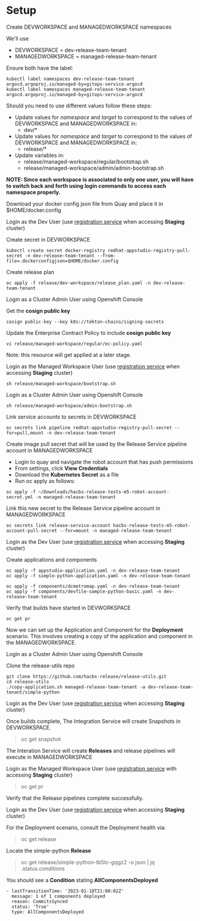 # Setup

Create DEVWORKSPACE and MANAGEDWORKSPACE namespaces

We'll use

- DEVWORKSPACE = dev-release-team-tenant
- MANAGEDWORKSPACE = managed-release-team-tenant

Ensure both have the label:

```
kubectl label namespaces dev-release-team-tenant argocd.argoproj.io/managed-by=gitops-service-argocd
kubectl label namespaces managed-release-team-tenant argocd.argoproj.io/managed-by=gitops-service-argocd
```


Should you need to use different values follow these steps:

- Update values for *namespace* and *target* to correspond to the values of DEVWORKSPACE and MANAGEDWORKSPACE in:
  - dev/*
- Update values for *namespace* and *target* to correspond to the values of DEVWORKSPACE and MANAGEDWORKSPACE in:
  - release/*
- Update variables in:
  - release/managed-workspace/regular/bootstrap.sh
  - release/managed-workspace/admin/admin-bootstrap.sh

**NOTE: Since each workspace is associated to only one user, you will have to switch back and forth using login
commands to access each namespace properly.**

Download your docker config json file from Quay and place it in $HOME/docker.config

Login as the Dev User (use [registration service](https://registration-service-toolchain-host-operator.apps.appstudio-stage.x99m.p1.openshiftapps.com) when accessing **Staging** cluster)

Create secret in DEVWORKSPACE

`kubectl create secret docker-registry redhat-appstudio-registry-pull-secret -n dev-release-team-tenant --from-file=.dockerconfigjson=$HOME/docker.config`

Create release plan

`oc apply -f release/dev-workspace/release_plan.yaml -n dev-release-team-tenant`

Login as a Cluster Admin User using Openshift Console

Get the **cosign public key**

`cosign public-key --key k8s://tekton-chains/signing-secrets`
 
Update the Enterprise Contract Policy to include **cosign public key**

`vi release/managed-workspace/regular/ec-policy.yaml`

Note: this resource will get applied at a later stage.

Login as the Managed Workspace User (use [registration service](https://registration-service-toolchain-host-operator.apps.appstudio-stage.x99m.p1.openshiftapps.com) when accessing **Staging** cluster)

`sh release/managed-workspace/bootstrap.sh`

Login as a Cluster Admin User using Openshift Console

`sh release/managed-workspace/admin-bootstrap.sh`

Link service accounts to secrets in DEVWORKSPACE

`oc secrets link pipeline redhat-appstudio-registry-pull-secret --for=pull,mount -n dev-release-team-tenant`

Create image pull secret that will be used by the Release Service pipeline account in MANAGEDWORKSPACE

- Login to quay and navigate the robot account that has push permissions
- From settings, click **View Credentials**
- Download the **Kubernetes Secret** as a file
- Run oc apply as follows:

`oc apply -f ~/Downloads/hacbs-release-tests-m5-robot-account-secret.yml -n managed-release-team-tenant`

Link this new secret to the Release Service pipeline account in MANAGEDWORKSPACE

`oc secrets link release-service-account hacbs-release-tests-m5-robot-account-pull-secret --for=mount -n managed-release-team-tenant`

Login as the Dev User (use [registration service](https://registration-service-toolchain-host-operator.apps.appstudio-stage.x99m.p1.openshiftapps.com) when accessing **Staging** cluster)

Create applications and components

```
oc apply -f appstudio-application.yaml -n dev-release-team-tenant
oc apply -f simple-python-application.yaml -n dev-release-team-tenant
```

```
oc apply -f components/dcmetromap.yaml -n dev-release-team-tenant
oc apply -f components/devfile-sample-python-basic.yaml -n dev-release-team-tenant
```

Verify that builds have started in DEVWORKSPACE

`oc get pr`

Now we can set up the Application and Component for the **Deployment** scenario. This involves creating a copy of the 
application and component in the MANAGEDWORKSPACE.

Login as a Cluster Admin User using Openshift Console

Clone the release-utils repo

```
git clone https://github.com/hacbs-release/release-utils.git
cd release-utils
./copy-application.sh managed-release-team-tenant -a dev-release-team-tenant/simple-python
```

Login as the Dev User (use [registration service](https://registration-service-toolchain-host-operator.apps.appstudio-stage.x99m.p1.openshiftapps.com) when accessing **Staging** cluster)

Once builds complete, The Integration Service will create Snapshots in DEVWORKSPACE.

> oc get snapshot

The Interation Service will create **Releases** and release pipelines will execute in MANAGEDWORKSPACE

Login as the Managed Workspace User (use [registration service](https://registration-service-toolchain-host-operator.apps.appstudio-stage.x99m.p1.openshiftapps.com) with accessing **Staging** cluster)

> oc get pr

Verify that the Release pipelines complete successfully.

Login as the Dev User (use [registration service](https://registration-service-toolchain-host-operator.apps.appstudio-stage.x99m.p1.openshiftapps.com) when accessing **Staging** cluster)

For the Deployment scenario, consult the Deployment health via:

> oc get release

Locate the simple-python **Release**

> oc get release/simple-python-tb5tc-gqgz2 -o json | jq .status.conditions

You should see a **Condition** stating **AllComponentsDeployed**

```
- lastTransitionTime: '2023-01-18T21:00:02Z'
  message: 1 of 1 components deployed
  reason: CommitsSynced
  status: 'True'
  type: AllComponentsDeployed
```

